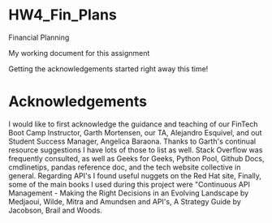 # HW4_Fin_Plans
Financial Planning

My working document for this assignment







Getting the acknowledgements started right away this time!

# Acknowledgements

I would like to first acknowledge the guidance and teaching of our FinTech Boot Camp Instructor, Garth Mortensen, our TA, Alejandro Esquivel, and out Student Success Manager, Angelica Baraona. Thanks to Garth's continual resource suggestions I have lots of those to list as well. Stack Overflow was frequently consulted, as well as Geeks for Geeks, Python Pool, Github Docs, cmdlinetips, pandas reference doc, and the tech website collective in general. Regarding API's I found useful nuggets on the Red Hat site,   Finally, some of the main books I used during this project were "Continuous API Management - Making the Right Decisions in an Evolving Landscape by Medjaoui, Wilde, Mitra and Amundsen and API's, A Strategy Guide by Jacobson, Brail and Woods. 
